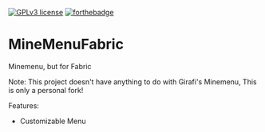 [![GPLv3 license](https://img.shields.io/badge/License-GPLv3-blue.svg)](http://perso.crans.org/besson/LICENSE.html) [![forthebadge](https://forthebadge.com/images/badges/built-with-love.svg)](https://forthebadge.com)

# MineMenuFabric
Minemenu, but for Fabric

Note: This project doesn't have anything to do with Girafi's Minemenu, This is only a personal fork!

Features:
- Customizable Menu

